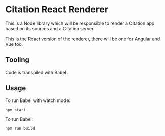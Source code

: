 # Citation React Renderer

This is a Node library which will be responsible to render a Citation app based on its sources and a Citation server.

This is the React version of the renderer, there will be one for Angular and Vue too.

## Tooling

Code is transpiled with Babel.

## Usage

To run Babel with watch mode:

```shell
npm start
```

To run Babel:

```shell
npm run build
```
